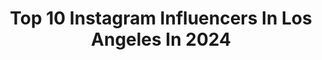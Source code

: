---
title: Top 10 Instagram Influencers In Los Angeles In 2024
description: >-
  Find top Instagram influencers in Los Angeles in 2024. Most popular hashtags: #ootd #fashion #skincare.
platform: Instagram
hits: 8971
text_top: See the most popular Instagram profiles on inBeat.
text_bottom: Our search engine has 8971 Instagram influencers like this in Los Angeles, United States for you to work with.
profiles:
  - username: "daniellee_esther"
    fullname: >-
      Danielle Esther
    bio: >-
      los angeles 💌 danielle@mvetalent.com
    location: "United States"
    followers: 181544
    engagement: 814
    commentsToLikes: 0.060045
    id: ck137gy8ubhjd0i19krhqrk4n
    verified: false
    hashtags: "#ad, #seethescience, #nexxuslevelholiday, #mondaypartner"
  - username: "lindaminjukim"
    fullname: >-
      Linda Kim
    bio: >-
      Los Angeles📍 Lifestyle | Beauty | Fashion → lindaminjukim@gmail.com
    location: "United States"
    followers: 10337
    engagement: 534
    commentsToLikes: 0.379834
    id: ckq0ivezidd9i0j23dx5v7it4
    verified: false
    hashtags: "#brunchideas, #lovelulus, #summeroutfits, #eatstagram"
  - username: "joanna_spicer"
    fullname: >-
      Joanna Spicer
    bio: >-
      📍Los Angeles Beauty. Fashion. Lifestyle ✉️joannaspicer26@gmail.com
    location: "United States"
    followers: 36921
    engagement: 550
    commentsToLikes: 0.012373
    id: cko1viryqbndj0j239gq9k158
    verified: false
    hashtags: "#beyondyogapartner, #moveinbeyond, #redlip, #blottedlip"
  - username: "laurenluto"
    fullname: >-
      Lauren Lutostanski
    bio: >-
      pink fits & style tips 🎀 Los Angeles laurenluto@gmail.com @metricmodels @luxefitagency fit model, print, commercial
    location: "United States"
    followers: 21063
    engagement: 742
    commentsToLikes: 0.205789
    id: cl30eeq5vxaw70i23yhpy1kb9
    verified: false
    hashtags: ""
  - username: "shelly.camar"
    fullname: >-
      Shelly
    bio: >-
      fashion. beauty. lifestyle latina ♡ los angeles
    location: "United States"
    followers: 24552
    engagement: 749
    commentsToLikes: 0.163908
    id: cl5l336i7995f0i23gmyn5gse
    verified: false
    hashtags: "#springfashion, #springoutfits, #ootd, #springstyle"
  - username: "itsmeganvarner"
    fullname: >-
      megan varner | style inspo
    bio: >-
      fashion + lifestyle | coffee addict | book lover social media manager + UGC 💌 megan@themodernmillennial.co Phoenix | Los Angeles
    location: "United States"
    followers: 12388
    engagement: 736
    commentsToLikes: 0.182420
    id: cl101prucvhn30i237qeu9abi
    verified: false
    hashtags: "#ocleanxprodigital, #summer, #photobooth, #whitefoxboutique"
  - username: "emyreyes"
    fullname: >-
      Emy Reyes
    bio: >-
      🪬Actress/Model 💌Emykreyes@gmail.com 📍Los Angeles
    location: "United States"
    followers: 55289
    engagement: 1378
    commentsToLikes: 0.043017
    id: ck0tzqnzdr7r00i19cyunjzit
    verified: false
    hashtags: "#blogger, #beach, #collabs, #fashion"
  - username: "saikofood"
    fullname: >-
      NINA SoCal Foodie+Content Creator 🇵🇭
    bio: >-
      🍟Local Food Favorites Food Finds | Lifestyle | Travel 💌Collab: ninacsaiko@gmail.com 📍Orange County ↔️ San Diego ↔️ Los Angeles
    location: "United States"
    followers: 34948
    engagement: 5519
    commentsToLikes: 0.046560
    id: ckmw1hdp9833a0j23vesrkiov
    verified: false
    hashtags: "#filipinofood, #foodfail, #foodvideo, #foodblogger"
  - username: "masonoglesby"
    fullname: >-
      mason oglesby
    bio: >-
      chicago // los angeles ♡ managed by @therealdba email me: masonanneoglesby@gmail.com
    location: "United States"
    followers: 188936
    engagement: 1837
    commentsToLikes: 0.017442
    id: ck55kz58n0epk0i11hhr7unx8
    verified: false
    hashtags: "#hairstyleideas, #dysonhair, #dysonairwrap, #frizzyhair"
  - username: "dailyhungryla"
    fullname: >-
      Carolyn | Food + Lifestyle
    bio: >-
      — los angeles, orange county nom stop food adventurer 🍚 🥢 ♡ traveling to my heart’s content ♡ 💌: dailyhungryLA@gmail.com for all inquires
    location: "United States"
    followers: 37042
    engagement: 1320
    commentsToLikes: 0.059785
    id: ckmw1h7j2813h0j23ws6ouv2o
    verified: false
    hashtags: "#chinesefood, #taiwanfood, #japanesefood, #travelvlog"
---
